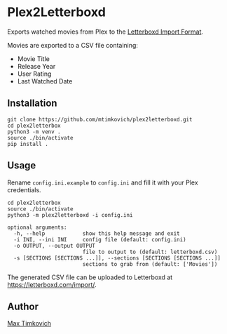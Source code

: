 # Plex2Letterboxd

Exports watched movies from Plex to the [Letterboxd Import Format][import].

Movies are exported to a CSV file containing:
* Movie Title
* Release Year
* User Rating
* Last Watched Date

## Installation

```console
git clone https://github.com/mtimkovich/plex2letterboxd.git
cd plex2letterbox
python3 -m venv .
source ./bin/activate
pip install .
```

## Usage

Rename `config.ini.example` to `config.ini` and fill it with your Plex credentials.

```console
cd plex2letterbox
source ./bin/activate
python3 -m plex2letterboxd -i config.ini
```

```
optional arguments:
  -h, --help            show this help message and exit
  -i INI, --ini INI     config file (default: config.ini)
  -o OUTPUT, --output OUTPUT
                        file to output to (default: letterboxd.csv)
  -s [SECTIONS [SECTIONS ...]], --sections [SECTIONS [SECTIONS ...]]
                        sections to grab from (default: ['Movies'])
```

The generated CSV file can be uploaded to Letterboxd at https://letterboxd.com/import/.

## Author

[Max Timkovich][profile]

[import]: https://letterboxd.com/about/importing-data/
[profile]: https://letterboxd.com/djswerve/
